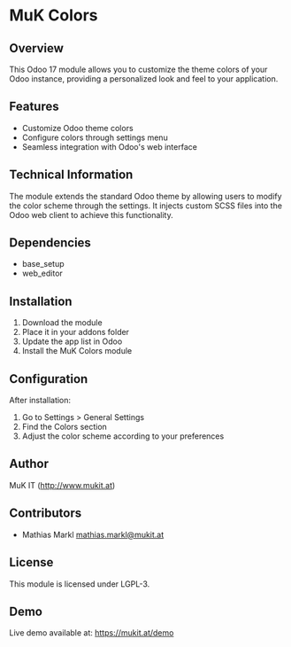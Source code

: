 # MuK Colors

## Overview
This Odoo 17 module allows you to customize the theme colors of your Odoo instance, providing a personalized look and feel to your application.

## Features
- Customize Odoo theme colors
- Configure colors through settings menu
- Seamless integration with Odoo's web interface

## Technical Information
The module extends the standard Odoo theme by allowing users to modify the color scheme through the settings. It injects custom SCSS files into the Odoo web client to achieve this functionality.

## Dependencies
- base_setup
- web_editor

## Installation
1. Download the module
2. Place it in your addons folder
3. Update the app list in Odoo
4. Install the MuK Colors module

## Configuration
After installation:
1. Go to Settings > General Settings
2. Find the Colors section
3. Adjust the color scheme according to your preferences

## Author
MuK IT (http://www.mukit.at)

## Contributors
- Mathias Markl <mathias.markl@mukit.at>

## License
This module is licensed under LGPL-3.

## Demo
Live demo available at: https://mukit.at/demo
